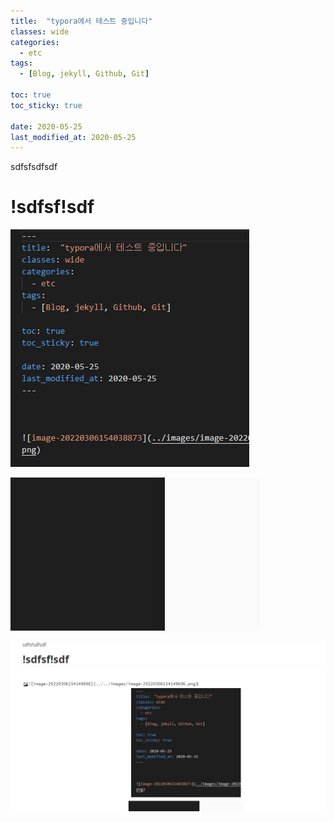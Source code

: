 ```yaml
---
title:  "typora에서 테스트 중입니다"
classes: wide
categories:
  - etc
tags:
  - [Blog, jekyll, Github, Git]

toc: true
toc_sticky: true
 
date: 2020-05-25
last_modified_at: 2020-05-25
---
```


sdfsfsdfsdf

# !sdfsf!sdf



![image-20220306154149696](../../images/image-20220306154149696.png)

![image-20220306154137296](../../images/image-20220306154137296.png)





![image-20220306154832772](image-20220306154832772.png)
